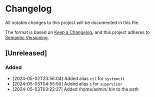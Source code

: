 # Changelog

All notable changes to this project will be documented in this file.

The format is based on [Keep a Changelog](https://keepachangelog.com/en/1.1.0/),
and this project adheres to [Semantic Versioning](https://semver.org/spec/v2.0.0.html).

## [Unreleased]


### Added
- [2024-05-02T23:56:04] Added alias `ctl` for `systemctl`
- [2024-05-03T04:55:50] Added alias `s` for `supervisor`
- [2024-05-03T03:22:27] Added /home/admin/.bin to the path
